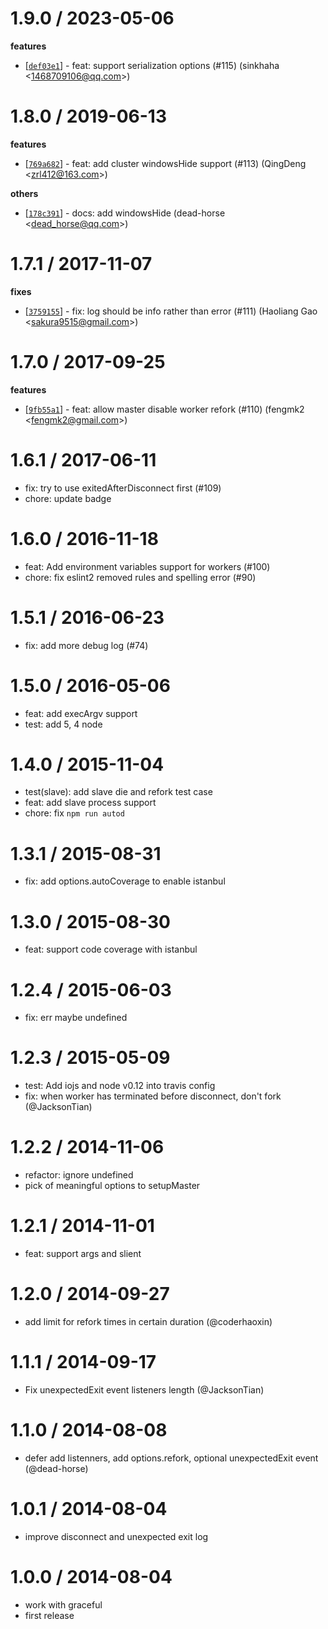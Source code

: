 
1.9.0 / 2023-05-06
==================

**features**
  * [[`def03e1`](http://github.com/node-modules/cfork/commit/def03e17f3d057f8fdf658d4b99603f22abe95f0)] - feat: support serialization options (#115) (sinkhaha <<1468709106@qq.com>>)

1.8.0 / 2019-06-13
==================

**features**
  * [[`769a682`](http://github.com/node-modules/cfork/commit/769a6820dc62768ccbc66696e489c0661cd5acdb)] - feat: add cluster windowsHide support (#113) (QingDeng <<zrl412@163.com>>)

**others**
  * [[`178c391`](http://github.com/node-modules/cfork/commit/178c39195066fcf0698602b5b603026e9b9c5005)] - docs: add windowsHide (dead-horse <<dead_horse@qq.com>>)

1.7.1 / 2017-11-07
==================

**fixes**
  * [[`3759155`](http://github.com/node-modules/cfork/commit/3759155234876d740d60d838e2583ca0d74aa7e3)] - fix: log should be info rather than error (#111) (Haoliang Gao <<sakura9515@gmail.com>>)

1.7.0 / 2017-09-25
==================

**features**
  * [[`9fb55a1`](http://github.com/node-modules/cfork/commit/9fb55a10f62b1da6fd7da9ac59178dd0e3a32d67)] - feat: allow master disable worker refork (#110) (fengmk2 <<fengmk2@gmail.com>>)

1.6.1 / 2017-06-11
==================

  * fix:  try to use exitedAfterDisconnect first (#109)
  * chore: update badge

1.6.0 / 2016-11-18
==================

  * feat: Add environment variables support for workers (#100)
  * chore: fix eslint2 removed rules and spelling error (#90)

1.5.1 / 2016-06-23
==================

  * fix: add more debug log (#74)

1.5.0 / 2016-05-06
==================

  * feat: add execArgv support
  * test: add 5, 4 node

1.4.0 / 2015-11-04
==================

 * test(slave): add slave die and refork test case
 * feat: add slave process support
 * chore: fix `npm run autod`

1.3.1 / 2015-08-31
==================

 * fix: add options.autoCoverage to enable istanbul

1.3.0 / 2015-08-30
==================

 * feat: support code coverage with istanbul

1.2.4 / 2015-06-03
==================

 * fix: err maybe undefined

1.2.3 / 2015-05-09
==================

 * test: Add iojs and node v0.12 into travis config
 * fix: when worker has terminated before disconnect, don't fork (@JacksonTian)

1.2.2 / 2014-11-06
==================

 * refactor: ignore undefined
 * pick of meaningful options to setupMaster

1.2.1 / 2014-11-01
==================

 * feat: support args and slient

1.2.0 / 2014-09-27
==================

 * add limit for refork times in certain duration (@coderhaoxin)

1.1.1 / 2014-09-17
==================

 * Fix unexpectedExit event listeners length (@JacksonTian)

1.1.0 / 2014-08-08
==================

 * defer add listenners, add options.refork, optional unexpectedExit event (@dead-horse)

1.0.1 / 2014-08-04
==================

 * improve disconnect and unexpected exit log

1.0.0 / 2014-08-04
==================

 * work with graceful
 * first release
